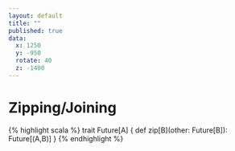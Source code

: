 ```yaml
---
layout: default
title: ""
published: true
data:
  x: 1250
  y: -950
  rotate: 40
  z: -1400
---
```


# Zipping/Joining #

{% highlight scala %}
trait Future[A] {
  def zip[B](other: Future[B]): Future[(A,B)]
}
{% endhighlight %}